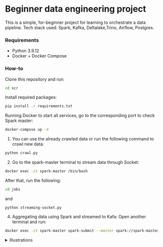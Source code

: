 Beginner data engineering project
===============================

This is a simple, for-beginner project for learning to orchestrate a data pipeline. Tech stack used: Spark, Kafka, Deltalake,Trino, Airflow, Postgres.  

### Requirements
- Python 3.9.12
- Docker + Docker Compose 

### How-to
Clone this repository and run: 
```bash 
cd scr
```
Install required packages: 
```bash 
pip install -r requirements.txt
```
Running Docker to start all services, go to the corresponding port to check Spark master: 
```bash
docker-compose up -d
```

1. You can use the already crawled data or run the following command to crawl new data: 

```bash
python crawl.py
```

2. Go to the spark-master terminal to stream data through Socket: 

```bash
docker exec -it spark-master /bin/bash
```
After that, run the following: 
```bash 
cd jobs 
```
and 
```
python streaming-socket.py 
```

4. Aggregating data using Spark and streamed to Kafa: Open another terminal and run:

```bash
docker exec -it spark-master spark-submit --master spark://spark-master:7077 --packages org.apache.spark:spark-sql-kafka-0-10_2.12:3.5.0 jobs/spark-streaming.py
```

<details>

<summary>Illustrations</summary>

### Checking the topic in Kafka 
![confluent.png](imgs%2Fconfluent.png)

### Checking the indice in Elasticsearch cloud
![elastic.png](imgs%2Felastic.png)
</details>



